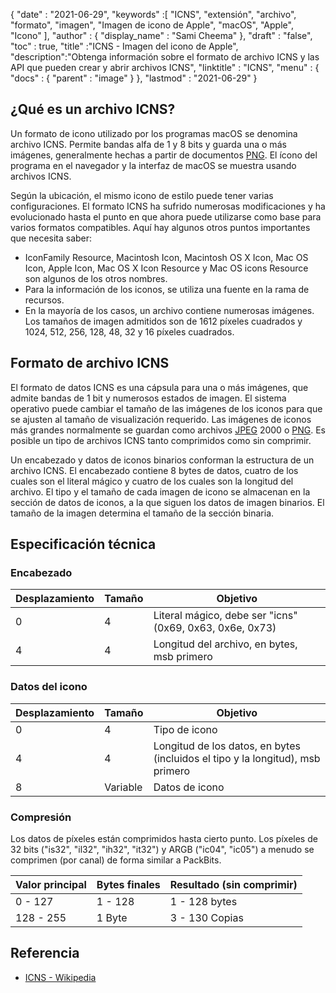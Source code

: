 {
  "date" : "2021-06-29",
  "keywords" :[ "ICNS", "extensión", "archivo", "formato", "imagen", "Imagen de icono de Apple", "macOS", "Apple", "Icono" ],
  "author" : {
    "display_name" : "Sami Cheema"
},
  "draft" : "false",
  "toc" : true,
  "title" :"ICNS - Imagen del icono de Apple",
  "description":"Obtenga información sobre el formato de archivo ICNS y las API que pueden crear y abrir archivos ICNS",
  "linktitle" : "ICNS",
  "menu" : {
    "docs" : {
      "parent" : "image"
}
},
  "lastmod" : "2021-06-29"
}

## ¿Qué es un archivo ICNS? ##

Un formato de icono utilizado por los programas macOS se denomina archivo ICNS. Permite bandas alfa de 1 y 8 bits y guarda una o más imágenes, generalmente hechas a partir de documentos [PNG](/es/image/png/). El ícono del programa en el navegador y la interfaz de macOS se muestra usando archivos ICNS.

Según la ubicación, el mismo icono de estilo puede tener varias configuraciones. El formato ICNS ha sufrido numerosas modificaciones y ha evolucionado hasta el punto en que ahora puede utilizarse como base para varios formatos compatibles. Aquí hay algunos otros puntos importantes que necesita saber:

* IconFamily Resource, Macintosh Icon, Macintosh OS X Icon, Mac OS Icon, Apple Icon, Mac OS X Icon Resource y Mac OS icons Resource son algunos de los otros nombres.
* Para la información de los iconos, se utiliza una fuente en la rama de recursos.
* En la mayoría de los casos, un archivo contiene numerosas imágenes. Los tamaños de imagen admitidos son de 1612 píxeles cuadrados y 1024, 512, 256, 128, 48, 32 y 16 píxeles cuadrados.


## Formato de archivo ICNS ##

El formato de datos ICNS es una cápsula para una o más imágenes, que admite bandas de 1 bit y numerosos estados de imagen.
El sistema operativo puede cambiar el tamaño de las imágenes de los iconos para que se ajusten al tamaño de visualización requerido. Las imágenes de iconos más grandes normalmente se guardan como archivos [JPEG](/es/image/jpeg/) 2000 o [PNG](/es/image/png/). Es posible un tipo de archivos ICNS tanto comprimidos como sin comprimir.

Un encabezado y datos de iconos binarios conforman la estructura de un archivo ICNS. El encabezado contiene 8 bytes de datos, cuatro de los cuales son el literal mágico y cuatro de los cuales son la longitud del archivo. El tipo y el tamaño de cada imagen de icono se almacenan en la sección de datos de iconos, a la que siguen los datos de imagen binarios. El tamaño de la imagen determina el tamaño de la sección binaria.

## Especificación técnica ##

### Encabezado ###

|Desplazamiento|Tamaño|Objetivo
---|---|---|
|0|4|Literal mágico, debe ser "icns" (0x69, 0x63, 0x6e, 0x73)
|4|4|Longitud del archivo, en bytes, msb primero


### Datos del icono ###

|Desplazamiento|Tamaño|Objetivo
---|---|---|
|0|4|Tipo de icono
|4|4|Longitud de los datos, en bytes (incluidos el tipo y la longitud), msb primero
|8|Variable|Datos de icono

### Compresión ###

Los datos de píxeles están comprimidos hasta cierto punto. Los píxeles de 32 bits ("is32", "il32", "ih32", "it32") y ARGB ("ic04", "ic05") a menudo se comprimen (por canal) de forma similar a PackBits.

|Valor principal|Bytes finales|Resultado (sin comprimir)
---|---|---|
|0 - 127|1 - 128|1 - 128 bytes
|128 - 255|1 Byte|3 - 130 Copias

## Referencia ##

* [ICNS - Wikipedia](https://en.wikipedia.org/wiki/Apple_Icon_Image_format)

